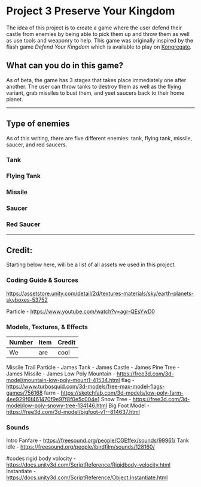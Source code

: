 # Project 3 Preserve Your Kingdom
The idea of this project is to create a game where the user defend their castle from enemies by being able to pick them up and throw them as well as use tools and weaponry to help. This game was originally inspired by the flash game *Defend Your Kingdom* which is available to play on [Kongregate](https://www.kongregate.com/games/zack6723/random-flash-game).

## What can you do in this game?
As of beta, the game has 3 stages that takes place immediately one after another. The user can throw tanks to destroy them as well as the flying variant, grab missiles to bust them, and yeet saucers back to their home planet.

---

## Type of enemies
As of this writing, there are five different enemies: tank, flying tank, missile, saucer, and red saucers.

### Tank


### Flying Tank


### Missile


### Saucer


### Red Saucer


---

## Credit:
Starting below here, will be a list of all assets we used in this project.

### Coding Guide & Sources
https://assetstore.unity.com/detail/2d/textures-materials/sky/earth-planets-skyboxes-53752

Particle - https://www.youtube.com/watch?v=agr-QEsYwD0

### Models, Textures, & Effects
| Number | Item | Credit |
| ------ | ---- | ------ |
| We     | are  | cool   |

Missile Trail Particle - James
Tank - James
Castle - James
Pine Tree - James
Missile - James
Low Poly Mountain - https://free3d.com/3d-model/mountain-low-poly-mount1-41534.html
flag - https://www.turbosquid.com/3d-models/free-max-model-flags-games/756168
farm - https://sketchfab.com/3d-models/low-poly-farm-4ee929f6f461470f9e97f8f0e5c004e1
Snow Tree - https://free3d.com/3d-model/low-poly-snowy-tree-134146.html
Big Foot Model - https://free3d.com/3d-model/bigfoot-v1--814637.html

### Sounds
Intro Fanfare - https://freesound.org/people/CGEffex/sounds/99961/
Tank idle - https://freesound.org/people/ibirdfilm/sounds/128160/


#codes
rigid body volocity - https://docs.unity3d.com/ScriptReference/Rigidbody-velocity.html
Instantiate - https://docs.unity3d.com/ScriptReference/Object.Instantiate.html
